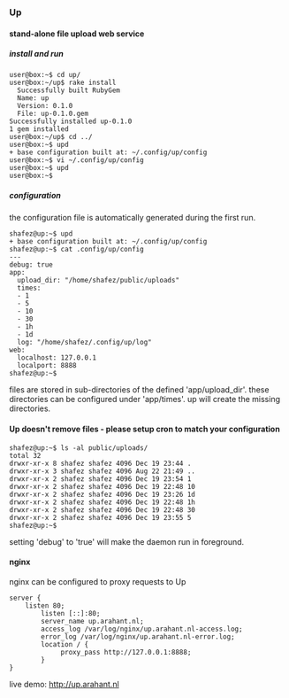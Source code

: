 ### Up

#### stand-alone file upload web service

##### install and run

```
user@box:~$ cd up/
user@box:~/up$ rake install
  Successfully built RubyGem
  Name: up
  Version: 0.1.0
  File: up-0.1.0.gem
Successfully installed up-0.1.0
1 gem installed
user@box:~/up$ cd ../
user@box:~$ upd
+ base configuration built at: ~/.config/up/config
user@box:~$ vi ~/.config/up/config
user@box:~$ upd
user@box:~$
```

##### configuration

the configuration file is automatically generated during the first run. 

```
shafez@up:~$ upd
+ base configuration built at: ~/.config/up/config
shafez@up:~$ cat .config/up/config
---
debug: true
app:
  upload_dir: "/home/shafez/public/uploads"
  times:
  - 1
  - 5
  - 10
  - 30
  - 1h
  - 1d
  log: "/home/shafez/.config/up/log"
web:
  localhost: 127.0.0.1
  localport: 8888
shafez@up:~$
```

files are stored in sub-directories of the defined 'app/upload_dir'. these directories can be configured under 'app/times'. up will create the missing directories.

#### Up doesn't remove files - please setup cron to match your configuration

```
shafez@up:~$ ls -al public/uploads/
total 32
drwxr-xr-x 8 shafez shafez 4096 Dec 19 23:44 .
drwxr-xr-x 3 shafez shafez 4096 Aug 22 21:49 ..
drwxr-xr-x 2 shafez shafez 4096 Dec 19 23:54 1
drwxr-xr-x 2 shafez shafez 4096 Dec 19 22:48 10
drwxr-xr-x 2 shafez shafez 4096 Dec 19 23:26 1d
drwxr-xr-x 2 shafez shafez 4096 Dec 19 22:48 1h
drwxr-xr-x 2 shafez shafez 4096 Dec 19 22:48 30
drwxr-xr-x 2 shafez shafez 4096 Dec 19 23:55 5
shafez@up:~$
```

setting 'debug' to 'true' will make the daemon run in foreground.


#### nginx

nginx can be configured to proxy requests to Up

```
server {
	listen 80;
        listen [::]:80;
        server_name up.arahant.nl;
    	access_log /var/log/nginx/up.arahant.nl-access.log;
    	error_log /var/log/nginx/up.arahant.nl-error.log;
        location / {
             proxy_pass http://127.0.0.1:8888;
        }
}
```

live demo: http://up.arahant.nl
